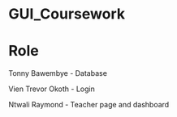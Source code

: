 # GUI_Coursework

# Role

Tonny Bawembye - Database

Vien Trevor Okoth - Login

Ntwali Raymond - Teacher page and dashboard
